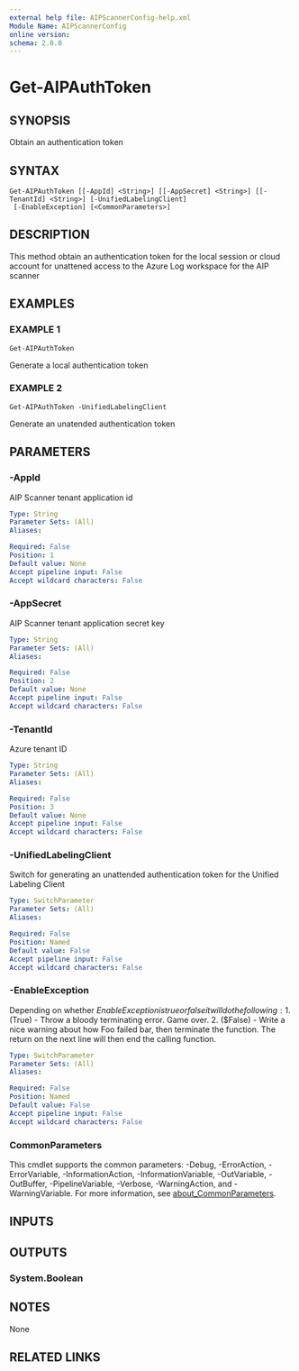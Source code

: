 ```yaml
---
external help file: AIPScannerConfig-help.xml
Module Name: AIPScannerConfig
online version:
schema: 2.0.0
---
```


# Get-AIPAuthToken

## SYNOPSIS
Obtain an authentication token

## SYNTAX

```
Get-AIPAuthToken [[-AppId] <String>] [[-AppSecret] <String>] [[-TenantId] <String>] [-UnifiedLabelingClient]
 [-EnableException] [<CommonParameters>]
```

## DESCRIPTION
This method obtain an authentication token for the local session or cloud account for unattened access to the Azure Log workspace for the AIP scanner

## EXAMPLES

### EXAMPLE 1
```
Get-AIPAuthToken
```

Generate a local authentication token

### EXAMPLE 2
```
Get-AIPAuthToken -UnifiedLabelingClient
```

Generate an unatended authentication token

## PARAMETERS

### -AppId
AIP Scanner tenant application id

```yaml
Type: String
Parameter Sets: (All)
Aliases:

Required: False
Position: 1
Default value: None
Accept pipeline input: False
Accept wildcard characters: False
```

### -AppSecret
AIP Scanner tenant application secret key

```yaml
Type: String
Parameter Sets: (All)
Aliases:

Required: False
Position: 2
Default value: None
Accept pipeline input: False
Accept wildcard characters: False
```

### -TenantId
Azure tenant ID

```yaml
Type: String
Parameter Sets: (All)
Aliases:

Required: False
Position: 3
Default value: None
Accept pipeline input: False
Accept wildcard characters: False
```

### -UnifiedLabelingClient
Switch for generating an unattended authentication token for the Unified Labeling Client

```yaml
Type: SwitchParameter
Parameter Sets: (All)
Aliases:

Required: False
Position: Named
Default value: False
Accept pipeline input: False
Accept wildcard characters: False
```

### -EnableException
Depending on whether $EnableException is true or false it will do the following:
    1.
($True) - Throw a bloody terminating error.
Game over.
    2.
($False) - Write a nice warning about how Foo failed bar, then terminate the function.
The return on the next line will then end the calling function.

```yaml
Type: SwitchParameter
Parameter Sets: (All)
Aliases:

Required: False
Position: Named
Default value: False
Accept pipeline input: False
Accept wildcard characters: False
```

### CommonParameters
This cmdlet supports the common parameters: -Debug, -ErrorAction, -ErrorVariable, -InformationAction, -InformationVariable, -OutVariable, -OutBuffer, -PipelineVariable, -Verbose, -WarningAction, and -WarningVariable. For more information, see [about_CommonParameters](http://go.microsoft.com/fwlink/?LinkID=113216).

## INPUTS

## OUTPUTS

### System.Boolean
## NOTES
None

## RELATED LINKS
